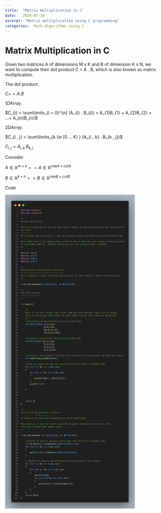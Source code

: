 ```yaml
---
title:  "Matrix multiplication in C"
date:   2024-07-16
excerpt: "Matrix multiplication using C programming"
categories:  Math Algorithms using C
---
```


# Matrix Multiplication in C

Given two matrices A of dimensions M x K and B of dimension K x N, we want to compute their dot product C = A . B, 
which is also known as matrix multiplication.

The dot product.

$C += A . B$

$1D Array.$

$C_{i} = \sum\limits_{i = 0}^{n} (A_{i} . B_{i}) = A_{1}B_{1} + A_{2}B_{2} + ...+ A_{n}B_{n}$

$2D Array.$

$C_{i , j} = \sum\limits_{k \in [0 ... K) } (A_{i , k} . B_{k , j})$

$C_{i , j} = A_{i , k} . B_{k , j}$

Consider

$A \in \mathbb{R}^{m \times k}  ==   A \in \mathbb{R}^{rowA \times colA}$

$B \in \mathbb{R}^{k \times n}  ==   B \in \mathbb{R}^{rowB \times colB}$

$Code$

![matrix multiplication](images/dot.png)
